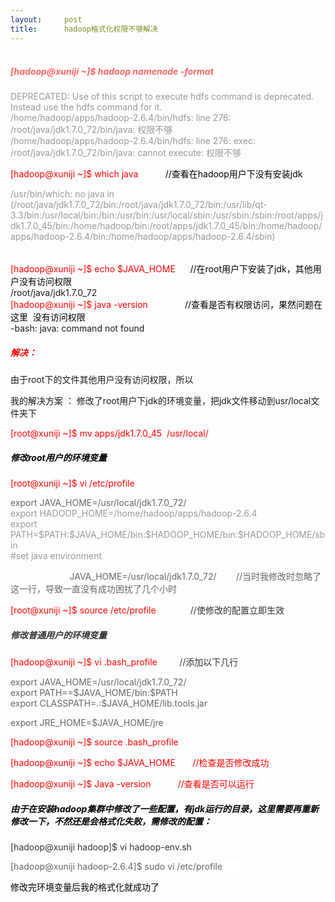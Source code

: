 ```yaml
---
layout:     post
title:      hadoop格式化权限不够解决
---
```

<div id="article_content" class="article_content clearfix csdn-tracking-statistics" data-pid="blog" data-mod="popu_307" data-dsm="post">
								            <link rel="stylesheet" href="https://csdnimg.cn/release/phoenix/template/css/ck_htmledit_views-f76675cdea.css">
						<div class="htmledit_views" id="content_views">
                <h5><br><span style="color:#ff6666;">[hadoop@xuniji ~]$ hadoop namenode -format</span><br></h5><p><span style="color:#999999;">DEPRECATED: Use of this script to execute hdfs command is deprecated.<br></span><span style="color:#999999;">Instead use the hdfs command for it.<br></span><span style="color:#999999;">/home/hadoop/apps/hadoop-2.6.4/bin/hdfs: line 276: /root/java/jdk1.7.0_72/bin/java: 权限不够<br></span><span style="color:#999999;">/home/hadoop/apps/hadoop-2.6.4/bin/hdfs: line 276: exec: /root/java/jdk1.7.0_72/bin/java: cannot execute: 权限不够</span></p><p><span style="color:#ff0000;">[hadoop@xuniji ~]$ which java          </span><span style="color:#000000;"> //查看在hadoop用户下没有安装jdk</span></p><p><span style="color:#999999;">/usr/bin/which: no java in (/root/java/jdk1.7.0_72/bin:/root/java/jdk1.7.0_72/bin:/usr/lib/qt-3.3/bin:/usr/local/bin:/bin:/usr/bin:/usr/local/sbin:/usr/sbin:/sbin:/root/apps/jdk1.7.0_45/bin:/home/hadoop/bin:/root/apps/jdk1.7.0_45/bin:/home/hadoop/apps/hadoop-2.6.4/bin:/home/hadoop/apps/hadoop-2.6.4/sbin)</span></p><h5></h5><h6><span style="color:#ff0000;"></span></h6><p><span style="color:#ff0000;">[hadoop@xuniji ~]$ echo $JAVA_HOME </span>     <span style="color:#000000;">//在root用户下安装了jdk，其他用户没有访问权限</span><br>/root/java/jdk1.7.0_72<br><span style="color:#ff0000;">[hadoop@xuniji ~]$ java -version              </span><span style="color:#000000;"> //查看是否有权限访问，果然问题在这里  没有访问权限</span><br>-bash: java: command not found</p><p></p><h5><span style="color:#ff0000;">解决：</span></h5><p>由于root下的文件其他用户没有访问权限，所以</p><p>我的解决方案 ： 修改了root用户下jdk的环境变量，把jdk文件移动到usr/local文件夹下</p><p><span style="color:#ff0000;">[root@xuniji ~]<span style="color:rgb(255,0,0);">$ </span>mv apps/jdk1.7.0_45  /usr/local/</span></p><h5><span style="color:#000000;">修改root用户的环境变量</span></h5><p><span style="color:rgb(255,0,0);">[root@xuniji ~]<span style="color:rgb(255,0,0);">$ </span>vi /etc/profile</span></p><p><span style="color:#666666;">export JAVA_HOME=/usr/local/jdk1.7.0_72/</span><br><span style="color:#999999;">export HADOOP_HOME=/home/hadoop/apps/hadoop-2.6.4</span><br><span style="color:#999999;">export PATH=$PATH:$JAVA_HOME/bin:$HADOOP_HOME/bin:$HADOOP_HOME/sbin</span><br><span style="color:#999999;">#set java environment</span><br></p><p><span style="color:#999999;">                        </span><span style="color:#666666;">JAVA_HOME=/usr/local/jdk1.7.0_72/ </span><span style="color:#999999;">      </span><span style="color:#666666;"> //当时我修改时忽略了这一行，导致一直没有成功困扰了几个小时</span></p><p><span style="color:rgb(255,0,0);">[root@xuniji ~]</span><span style="color:rgb(255,0,0);">$ source /etc/profile              </span><span style="color:#333333;">//使修改的配置立即生效</span><br></p><h5><span style="color:#333333;">修改普通用户的环境变量</span></h5><p><span style="color:#ff0000;">[hadoop@xuniji ~]$ vi .bash_profile         </span><span style="color:#333333;">//添加以下几行</span></p><p><span style="color:#666666;">export JAVA_HOME=/usr/local/jdk1.7.0_72/<br>export PATH==$JAVA_HOME/bin:$PATH<br>export CLASSPATH=.:$JAVA_HOME/lib.tools.jar<br></span></p><p><span style="color:#666666;">export JRE_HOME=$JAVA_HOME/jre </span></p><p><span style="color:#666666;"><span style="color:rgb(255,0,0);">[hadoop@xuniji ~]$ source <span style="color:rgb(255,0,0);">.bash_profile</span></span><br></span></p><p><span style="color:#666666;"><span style="color:rgb(255,0,0);"><span style="color:rgb(255,0,0);"><span style="color:rgb(255,0,0);">[hadoop@xuniji ~]$ echo $JAVA_HOME       //检查是否修改成功</span><br></span></span></span></p><p><span style="color:#666666;"><span style="color:rgb(255,0,0);"><span style="color:rgb(255,0,0);"><span style="color:rgb(255,0,0);"><span style="color:rgb(255,0,0);">[hadoop@xuniji ~]$ Java -version           //查看是否可以运行</span><br></span></span></span></span></p><h5><span style="color:#000000;">由于在安装hadoop集群中修改了一些配置，有jdk运行的目录，这里需要再重新修改一下，不然还是会格式化失败，需修改的配置：</span></h5><span style="color:#333333;">[hadoop@xuniji hadoop]$ vi hadoop-env.sh  </span>   <p></p><p><span style="background-color:rgb(255,255,255);"><span style="color:#666666;">[hadoop@xuniji hadoop-2.6.4]$ sudo vi /etc/profile </span></span><span style="color:rgb(0,0,0);background-color:rgb(255,255,255);">       </span></p><p><span style="color:#000000;">修改完环境变量后我的格式化就成功了</span></p>            </div>
                </div>